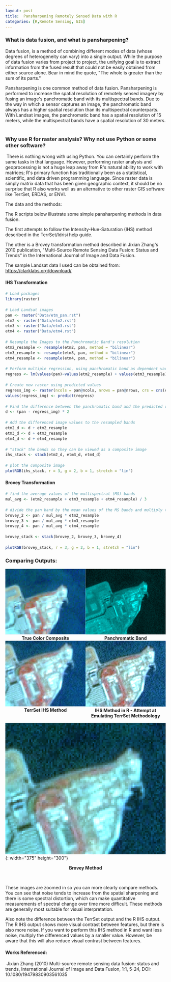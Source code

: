 ```yaml
---
layout: post
title:  Pansharpening Remotely Sensed Data with R
categories: [R,Remote Sensing, GIS]
---
```


### What is data fusion, and what is pansharpening?

Data fusion, is a method of combining different modes of data (whose degrees of heterogeneity can vary) into a single output. While the purpose of data fusion varies from project to project, the unifying goal is to extract information from the fused result that could not be easily obtained from either source alone. Bear in mind the quote, "The whole is greater than the sum of its parts."

Pansharpening is one common method of data fusion. Pansharpening is performed to increase the spatial resolution of remotely sensed imagery by fusing an image's panchromatic band with its multispectral bands. Due to the way in which a sensor captures an image, the panchromatic band always has a higher spatial resolution than its multispectral counterparts. With Landsat images, the panchromatic band has a spatial resolution of 15 meters, while the multispectral bands have a spatial resolution of 30 meters. ​

### Why use R for raster analysis? Why not use Python or some other software?
​
There is nothing wrong with using Python. You can certainly perform the same tasks in that language. However, performing raster analysis and geoprocessing is not a huge leap away from R's natural ability to work with matrices; R's primary function has traditionally been as a statistical, scientific, and data driven programming language. Since raster data is simply matrix data that has been given geographic context, it should be no surprise that R also works well as an alternative to other raster GIS software like TerrSet, ERDAS, or ENVI.

The data and the methods:

The R scripts below illustrate some simple pansharpening methods in data fusion.

The first attempts to follow the Intensity-Hue-Saturation (IHS) method described in the TerrSet/Idrisi help guide.

The other is a Brovey transformation method described in Jixian Zhang's 2010 publication, "Multi-Source Remote Sensing Data Fusion: Status and Trends" in the International Journal of Image and Data Fusion.

The sample Landsat data I used can be obtained from: https://clarklabs.org/download/


#### IHS Transformation
```R
# Load packages
library(raster)

# Load Landsat images
pan <- raster("Data/etm_pan.rst")
etm2 <- raster("Data/etm2.rst")
etm3 <- raster("Data/etm3.rst")
etm4 <- raster("Data/etm4.rst")

# Resample the Images to the Panchromatic Band's resolution
etm2_resample <- resample(etm2, pan, method = "bilinear")
etm3_resample <- resample(etm3, pan, method = "bilinear")
etm4_resample <- resample(etm4, pan, method = "bilinear")

# Perform multiple regression, using panchromatic band as dependent variable
regress <- lm(values(pan)~values(etm2_resample) + values(etm3_resample) + values(etm4_resample))

# Create new raster using predicted values
regress_img <- raster(ncols = pan@ncols, nrows = pan@nrows, crs = crs(etm2), ext = extent(pan))
values(regress_img) <- predict(regress)

# Find the difference between the panchromatic band and the predicted values, and highlight differences via multiplication
d <- (pan - regress_img) * 2

# Add the differenced image values to the resampled bands
etm2_d <- d + etm2_resample
etm3_d <- d + etm3_resample
etm4_d <- d + etm4_resample

# "stack" the bands so they can be viewed as a composite image
ihs_stack <- stack(etm2_d, etm3_d, etm4_d)

# plot the composite image
plotRGB(ihs_stack, r = 3, g = 2, b = 1, stretch = "lin")
```

#### Brovey Transformation
```R
# find the average values of the multispectral (MS) bands
mul_avg <- (etm2_resample + etm3_resample + etm4_resample) / 3

# divide the pan band by the mean values of the MS bands and multiply that back into each MS band
brovey_2 <- pan / mul_avg * etm2_resample
brovey_3 <- pan / mul_avg * etm3_resample
brovey_4 <- pan / mul_avg * etm4_resample

brovey_stack <- stack(brovey_2, brovey_3, brovey_4)

plotRGB(brovey_stack, r = 3, g = 2, b = 1, stretch = "lin")
```

### Comparing Outputs:

<div style="display: flex;">
    <div style="flex: 50%; text-align: center;">
        <img src="/images/tcc_orig.png" alt="True Color Composite">
        <div style="font-weight: bold;">True Color Composite</div>
    </div>
    <div style="flex: 50%; text-align: center;">
        <img src="/images/pan_orig.png" alt="Panchromatic Band">
        <div style="font-weight: bold;">Panchromatic Band</div>
    </div>
</div>

<div style="display: flex;">
    <div style="flex: 50%; text-align: center;">
        <img src="/images/terrset-img_orig.png" alt="TerrSet IHS Method">
        <div style="font-weight: bold;">TerrSet IHS Method</div>
    </div>
    <div style="flex: 50%; text-align: center;">
        <img src="/images/r-ihs_1_orig.png" alt="Panchromatic Band">
        <div style="font-weight: bold;">IHS Method in R - Attempt at Emulating TerrSet Methodology</div>
    </div>
</div>

![Brovey Method](/images/brovey_orig.png){: width="375" height="300"}

<p style="text-align: center;"><b>Brovey Method</b></p>
<br/>

These images are zoomed in so you can more clearly compare methods. You can see that noise tends to increase from the spatial sharpening and there is some spectral distortion, which can make quantitative measurements of spectral change over time more difficult. These methods are generally most suitable for visual interpretation.

Also note the difference between the TerrSet output and the R IHS output. The R IHS output shows more visual contrast between features, but there is also more noise. If you want to perform this IHS method in R and want less noise, multiply the differenced values by a smaller value. However, be aware that this will also reduce visual contrast between features.

#### Works Referenced:
​
Jixian Zhang (2010) Multi-source remote sensing data fusion: status and trends, International Journal of Image and Data Fusion, 1:1, 5-24, DOI: 10.1080/19479830903561035